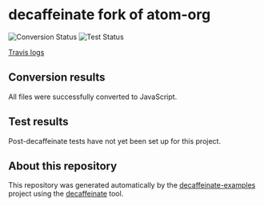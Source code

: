 # decaffeinate fork of atom-org

![Conversion Status](https://decaffeinate-examples.github.io/atom-org/conversion-status.svg)
![Test Status](https://decaffeinate-examples.github.io/atom-org/test-status.svg)

[Travis logs](https://travis-ci.org/decaffeinate/decaffeinate-example-builder/jobs/604756458)

## Conversion results

All files were successfully converted to JavaScript.

## Test results

Post-decaffeinate tests have not yet been set up for this project.

## About this repository

This repository was generated automatically by the [decaffeinate-examples]
project using the [decaffeinate] tool.

[decaffeinate-examples]: https://github.com/decaffeinate/decaffeinate-examples
[decaffeinate]: https://github.com/decaffeinate/decaffeinate
